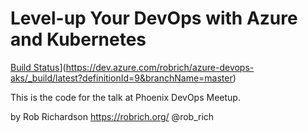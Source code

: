 Level-up Your DevOps with Azure and Kubernetes
==============================================

[Build Status](https://dev.azure.com/robrich/azure-devops-aks/_apis/build/status/robrich.azure-devops-aks?branchName=master)](https://dev.azure.com/robrich/azure-devops-aks/_build/latest?definitionId=9&branchName=master)

This is the code for the talk at Phoenix DevOps Meetup.

by Rob Richardson
https://robrich.org/
@rob_rich
